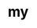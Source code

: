 ---
title: my
description: User personal information, come and see what is suitable for today.
js: ["js/my/my.js"]
css: ["css/my/my.css"]
---